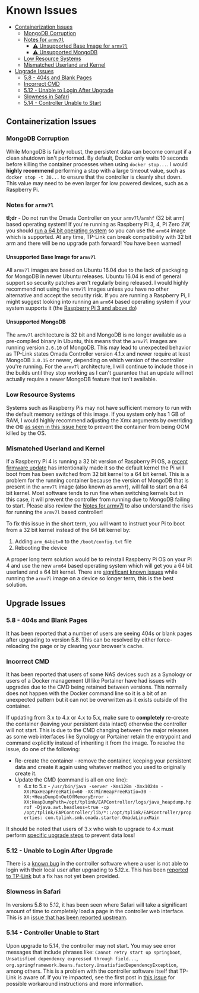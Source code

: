 # Known Issues

* [Containerization Issues](#containerization-issues)
    * [MongoDB Corruption](#mongodb-corruption)
    * [Notes for `armv7l`](#notes-for-armv7l)
        * [:warning: Unsupported Base Image for `armv7l`](#unsupported-base-image-for-armv7l)
        * [:warning: Unsupported MongoDB](#unsupported-mongodb)
    * [Low Resource Systems](#low-resource-systems)
    * [Mismatched Userland and Kernel](#mismatched-userland-and-kernel)
* [Upgrade Issues](#upgrade-issues)
    * [5.8 - 404s and Blank Pages](#58---404s-and-blank-pages)
    * [Incorrect CMD](#incorrect-cmd)
    * [5.12 - Unable to Login After Upgrade](#512---unable-to-login-after-upgrade)
    * [Slowness in Safari](#slowness-in-safari)
    * [5.14 - Controller Unable to Start](#514---controller-unable-to-start)

## Containerization Issues

### MongoDB Corruption

While MongoDB is fairly robust, the persistent data can become corrupt if a clean shutdown isn't performed. By default, Docker only waits 10 seconds before killing the container processes when using `docker stop...`. I would **highly recommend** performing a stop with a large timeout value, such as `docker stop -t 30...` to ensure that the controller is cleanly shut down. This value may need to be even larger for low powered devices, such as a Raspberry Pi.

### Notes for `armv7l`

**tl;dr** - Do not run the Omada Controller on your `armv7l`/`armhf` (32 bit arm) based operating system! If you're running as Raspberry Pi 3, 4, Pi Zero 2W, you should [run a 64 bit operating system](https://www.raspberrypi.com/news/raspberry-pi-os-64-bit/) so you can use the `arm64` image which is supported. At any time, TP-Link can break compatibility with 32 bit arm and there will be no upgrade path forward! You have been warned!

#### Unsupported Base Image for `armv7l`

All `armv7l` images are based on Ubuntu 16.04 due to the lack of packaging for MongoDB in newer Ubuntu releases. Ubuntu 16.04 is end of general support so security patches aren't regularly being released. I would highly recommend not using the `armv7l` images unless you have no other alternative and accept the security risk. If you are running a Raspberry Pi, I might suggest looking into running an `arm64` based operating system if your system supports it (the [Raspberry Pi 3 and above do](https://www.raspberrypi.com/news/raspberry-pi-os-64-bit/))

#### Unsupported MongoDB

The `armv7l` architecture is 32 bit and MongoDB is no longer available as a pre-compiled binary in Ubuntu, this means that the `armv7l` images are running version `2.6.10` of MongoDB. This may lead to unexpected behavior as TP-Link states Omada Controller version 4.1.x and newer require at least MongoDB `3.0.15` or newer, depending on which version of the controller you're running. For the `armv7l` architecture, I will continue to include those in the builds until they stop working as I can't guarantee that an update will not actually require a newer MongoDB feature that isn't available.

### Low Resource Systems

Systems such as Raspberry Pis may not have sufficient memory to run with the default memory settings of this image. If you system only has 1 GB of RAM, I would highly recommend adjusting the Xmx arguments by overriding the `CMD` [as seen in this issue here](https://github.com/mbentley/docker-omada-controller/issues/198#issuecomment-1100485810) to prevent the container from being OOM killed by the OS.

### Mismatched Userland and Kernel

If a Raspberry Pi 4 is running a 32 bit version of Raspberry Pi OS, a [recent firmware update](https://github.com/raspberrypi/firmware/issues/1795) has intentionally made it so the default kernel the Pi will boot from has been switched from 32 bit kernel to a 64 bit kernel. This is a problem for the running container because the version of MongoDB that is present in the `armv7l` image (also known as `armhf`), will fail to start on a 64 bit kernel. Most software tends to run fine when switching kernels but in this case, it will prevent the controller from running due to MongoDB failing to start. Please also review the [Notes for armv7l](#notes-for-armv7l) to also understand the risks for running the `armv7l` based controller!

To fix this issue in the short term, you will want to instruct your Pi to boot from a 32 bit kernel instead of the 64 bit kernel by:

1. Adding `arm_64bit=0` to the `/boot/config.txt` file
1. Rebooting the device

A proper long term solution would be to reinstall Raspberry Pi OS on your Pi 4 and use the new `arm64` based operating system which will get you a 64 bit userland and a 64 bit kernel. There are [significant known issues](#notes-for-armv7l) while running the `armv7l` image on a device so longer term, this is the best solution.

## Upgrade Issues

### 5.8 - 404s and Blank Pages

It has been reported that a number of users are seeing 404s or blank pages after upgrading to version 5.8. This can be resolved by either force-reloading the page or by clearing your browser's cache.

### Incorrect CMD

It has been reported that users of some NAS devices such as a Synology or users of a Docker management UI like Portainer have had issues with upgrades due to the CMD being retained between versions. This normally does not happen with the Docker command line so it is a bit of an unexpected pattern but it can not be overwritten as it exists outside of the container.

If updating from 3.x to 4.x or 4.x to 5.x, make sure to **completely** re-create the container (leaving your persistent data intact) otherwise the controller will not start. This is due to the CMD changing between the major releases as some web interfaces like Synology or Portainer retain the entrypoint and command explicitly instead of inheriting it from the image. To resolve the issue, do one of the following:

* Re-create the container - remove the container, keeping your persistent data and create it again using whatever method you used to originally create it.
* Update the CMD (command is all on one line):
    * 4.x to 5.x - `/usr/bin/java -server -Xms128m -Xmx1024m -XX:MaxHeapFreeRatio=60 -XX:MinHeapFreeRatio=30 -XX:+HeapDumpOnOutOfMemoryError -XX:HeapDumpPath=/opt/tplink/EAPController/logs/java_heapdump.hprof -Djava.awt.headless=true -cp /opt/tplink/EAPController/lib/*::/opt/tplink/EAPController/properties: com.tplink.smb.omada.starter.OmadaLinuxMain`

It should be noted that users of 3.x who wish to upgrade to 4.x must perform [specific upgrade steps](#upgrading-to-41-from-3210-or-below) to prevent data loss!

### 5.12 - Unable to Login After Upgrade

There is a [known bug](https://github.com/mbentley/docker-omada-controller/discussions/344#discussioncomment-7104908) in the controller software where a user is not able to login with their local user after upgrading to 5.12.x. This has been [reported to TP-Link](https://community.tp-link.com/en/business/forum/topic/623942) but a fix has not yet been provided.

### Slowness in Safari

In versions 5.8 to 5.12, it has been seen where Safari will take a significant amount of time to completely load a page in the controller web interface.  This is an [issue that has been reported upstream](https://community.tp-link.com/en/business/forum/topic/619304?replyId=1255404).

### 5.14 - Controller Unable to Start

Upon upgrade to 5.14, the controller may not start. You may see error messages that include phrases like: `Cannot retry start up springboot`, `Unsatisfied dependency expressed through field...`, `org.springframework.beans.factory.UnsatisfiedDependencyException`, among others. This is a problem with the controller software itself that TP-Link is aware of. If you're impacted, see the first post in [this issue](https://github.com/mbentley/docker-omada-controller/issues/418) for possible workaround instructions and more information.
